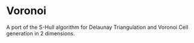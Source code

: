 Voronoi
=======

A port of the S-Hull algorithm for Delaunay Triangulation and Voronoi Cell generation in 2 dimensions.